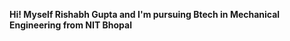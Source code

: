 <P><B> Hi! Myself Rishabh Gupta and I'm pursuing Btech in Mechanical Engineering from NIT Bhopal</B></P>


<!---
coderrishu12/coderrishu12 is a ✨ special ✨ repository because its `README.md` (this file) appears on your GitHub profile.
You can click the Preview link to take a look at your changes.
--->
